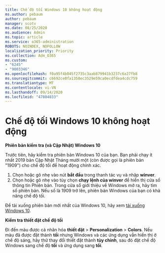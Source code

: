 ```yaml
---
title: Chế độ tối Windows 10 không hoạt động
ms.author: pebaum
author: pebaum
manager: scotv
ms.date: 08/25/2020
ms.audience: Admin
ms.topic: article
ms.service: o365-administration
ROBOTS: NOINDEX, NOFOLLOW
localization_priority: Priority
ms.collection: Adm_O365
ms.custom:
- "6245"
- "9003346"
ms.openlocfilehash: f0a95f4b045f2735c3aab879941b3237c6a27fb8
ms.sourcegitcommit: c6692ce0fa1358ec3529e59ca0ecdfdea4cdc759
ms.translationtype: MT
ms.contentlocale: vi-VN
ms.lasthandoff: 09/14/2020
ms.locfileid: "47804033"
---
```

# <a name="windows-10-dark-mode-does-not-work"></a>Chế độ tối Windows 10 không hoạt động

**Phiên bản kiểm tra (và Cập Nhật) Windows 10**

Trước tiên, hãy kiểm tra phiên bản Windows 10 của bạn. Bạn phải chạy ít nhất 2019 bản Cập Nhật Tháng mười một (còn được gọi là phiên bản "1909") cho chế độ tối để hoạt động chính xác.  

1. Chọn hoặc gõ nhẹ vào nút **bắt đầu** trong thanh tác vụ và nhập  **winver**. 
2. Chọn hoặc gõ nhẹ vào tùy chọn **chạy lệnh của winver** để hiển thị cửa sổ thông tin Phiên bản.
    Trong cửa sổ giới thiệu về Windows mở ra, hãy tìm số phiên bản. Nếu số là 1909 trở lên, phiên bản Windows của bạn có khả năng chế độ tối.

Để tải xuống phiên bản mới nhất của Windows 10, hãy xem [tải xuống Windows 10](https://www.microsoft.com/software-download/windows10).

**Kiểm tra thiết đặt chế độ tối**

Đi đến màu được cá nhân hóa **thiết đặt**  >  **Personalization**  >  **Colors**. Nếu màu đã được đặt thành  **tối** nhưng Windows và các ứng dụng vẫn hiển thị ở chế độ sáng, hãy thử thay đổi thiết đặt thành  **tùy chỉnh**, sau đó đặt chế độ Windows sang chế độ **tối** và ứng dụng sang **tối**.